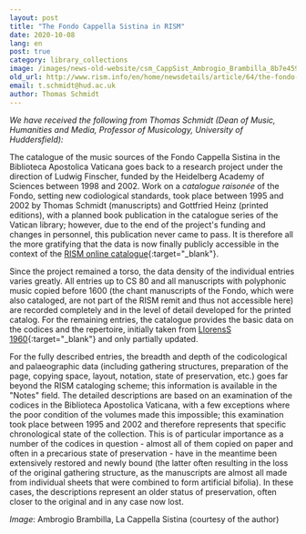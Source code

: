 ```yaml
---
layout: post
title: "The Fondo Cappella Sistina in RISM"
date: 2020-10-08
lang: en
post: true
category: library_collections
image: /images/news-old-website/csm_CappSist_Ambrogio_Brambilla_8b7e459d78.jpg
old_url: http://www.rism.info/en/home/newsdetails/article/64/the-fondo-cappella-sistina-in-rism.html?tx_ttnews[year]=2020&tx_ttnews[month]=07&cHash=69561f8d75db098148e43545b1c451b8
email: t.schmidt@hud.ac.uk
author: Thomas Schmidt
---
```



_We have received the following from Thomas Schmidt (Dean of Music, Humanities and Media, Professor of Musicology, University of Huddersfield):_

The catalogue of the music sources of the Fondo Cappella Sistina in the Biblioteca Apostolica Vaticana goes back to a research project under the direction of Ludwig Finscher, funded by the Heidelberg Academy of Sciences between 1998 and 2002. Work on a _catalogue raisonée_ of the Fondo, setting new codiological standards, took place between 1995 and 2002 by Thomas Schmidt (manuscripts) and Gottfried Heinz (printed editions), with a planned book publication in the catalogue series of the Vatican library; however, due to the end of the project's funding and changes in personnel, this publication never came to pass. It is therefore all the more gratifying that the data is now finally publicly accessible in the context of the [RISM online catalogue](https://opac.rism.info/search?View=rism&siglum=V-CVbav){:target="_blank"}.

Since the project remained a torso, the data density of the individual entries varies greatly. All entries up to CS 80 and all manuscripts with polyphonic music copied before 1600 (the chant manuscripts of the Fondo, which were also cataloged, are not part of the RISM remit and thus not accessible here) are recorded completely and in the level of detail developed for the printed catalog. For the remaining entries, the catalogue provides the basic data on the codices and the repertoire, initially taken from [LlorensS 1960](https://opac.rism.info/search?View=rism&q=lit144){:target="_blank"} and only partially updated.

For the fully described entries, the breadth and depth of the codicological and palaeographic data (including gathering structures, preparation of the page, copying space, layout, notation, state of preservation, etc.) goes far beyond the RISM cataloging scheme; this information is available in the "Notes" field. The detailed descriptions are based on an examination of the codices in the Biblioteca Apostolica Vaticana, with a few exceptions where the poor condition of the volumes made this impossible; this examination took place between 1995 and 2002 and therefore represents that specific chronological state of the collection. This is of particular importance as a number of the codices in question - almost all of them copied on paper and often in a precarious state of preservation - have in the meantime been extensively restored and newly bound (the latter often resulting in the loss of the original gathering structure, as the manuscripts are almost all made from individual sheets that were combined to form artificial bifolia). In these cases, the descriptions represent an older status of preservation, often closer to the original and in any case now lost.


_Image_: Ambrogio Brambilla, La Cappella Sistina (courtesy of the author)



